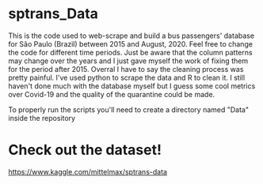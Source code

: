 # sptrans_Data

This is the code used to web-scrape and build a bus passengers' database for São Paulo (Brazil) between 2015 and August, 2020. Feel free to change the code for different time periods. Just be aware that the column patterns may change over the years and I just gave myself the work of fixing them for the period after 2015. Overral I have to say the cleaning process was pretty painful. I've used python to scrape the data and R to clean it. I still haven't done much with the database myself but I guess some cool metrics over Covid-19 and the quality of the quarantine could be made.

To properly run the scripts you'll need to create a directory named "Data" inside the repository

# Check out the dataset!
https://www.kaggle.com/mittelmax/sptrans-data
